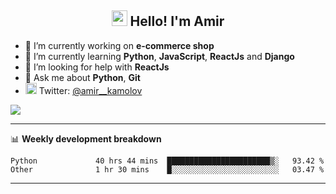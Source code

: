 <h2 align="center"><img src="https://media.giphy.com/media/hvRJCLFzcasrR4ia7z/giphy.gif" width="25px"> Hello! I'm Amir</h2>

- 🔭 I’m currently working on **e-commerce shop**
- 🌱 I’m currently learning **Python**, **JavaScript**, **ReactJs** and **Django**
- 🤔 I’m looking for help with **ReactJs**
- 💬 Ask me about **Python**, **Git**
- <img alt="Amir Kamolov | Twitter" width="18px" src="https://raw.githubusercontent.com/peterthehan/peterthehan/master/assets/twitter.svg" /> Twitter: [@amir__kamolov ](https://twitter.com/amir__kamolov)

![](https://www.codewars.com/users/Kamolov%20Amir/badges/micro)

---

📊 **Weekly development breakdown**
<!--START_SECTION:waka-->

```text
Python             40 hrs 44 mins  ███████████████████████▒░   93.42 %
Other              1 hr 30 mins    █░░░░░░░░░░░░░░░░░░░░░░░░   03.47 %
```

<!--END_SECTION:waka-->

---
